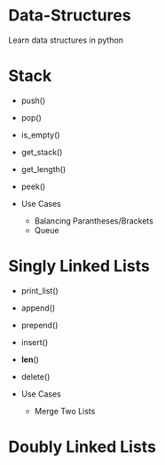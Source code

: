 # Data-Structures
Learn data structures in python

# Stack
  - push()
  - pop()
  - is_empty()
  - get_stack()
  - get_length()
  - peek()
  
- Use Cases
  - Balancing Parantheses/Brackets
  - Queue

# Singly Linked Lists
  - print_list()
  - append()
  - prepend()
  - insert()
  - __len__()
  - delete()

- Use Cases
  - Merge Two Lists
  
# Doubly Linked Lists

